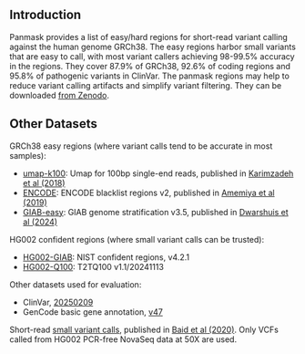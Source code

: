 ## Introduction

Panmask provides a list of easy/hard regions for short-read variant calling against the human genome GRCh38.
The easy regions harbor small variants that are easy to call, with most variant callers achieving 98-99.5% accuracy in the regions.
They cover 87.9% of GRCh38, 92.6% of coding regions and 95.8% of pathogenic variants in ClinVar.
The panmask regions may help to reduce variant calling artifacts and simplify variant filtering.
They can be downloaded [from Zenodo][zenodo].

[zenodo]: https://zenodo.org/records/14903542

## Other Datasets

GRCh38 easy regions (where variant calls tend to be accurate in most samples):

* [umap-k100][umap]: Umap for 100bp single-end reads, published in [Karimzadeh et al (2018)][pub-umap]
* [ENCODE][encode]: ENCODE blacklist regions v2, published in [Amemiya et al (2019)][pub-encode]
* [GIAB-easy][GIAB-easy]: GIAB genome stratification v3.5, published in [Dwarshuis et al (2024)][pub-GIAB-easy]

[GIAB-easy]: https://ftp-trace.ncbi.nlm.nih.gov/giab/ftp/release/genome-stratifications/v3.5/GRCh38@all/Union/
[pub-GIAB-easy]: https://www.nature.com/articles/s41467-024-53260-y
[umap]: https://bismap.hoffmanlab.org
[pub-umap]: https://academic.oup.com/nar/article/46/20/e120/5086676?login=false
[encode]: https://github.com/Boyle-Lab/Blacklist
[pub-encode]: https://www.nature.com/articles/s41598-019-45839-z

HG002 confident regions (where small variant calls can be trusted):

* [HG002-GIAB][GIAB-old]: NIST confident regions, v4.2.1
* [HG002-Q100][GIAB-new]: T2TQ100 v1.1/20241113

[GIAB-old]: https://ftp-trace.ncbi.nlm.nih.gov/giab/ftp/release/AshkenazimTrio/HG002_NA24385_son/NISTv4.2.1/GRCh38/
[GIAB-new]: https://ftp-trace.ncbi.nlm.nih.gov/giab/ftp/data/AshkenazimTrio/analysis/NIST_HG002_DraftBenchmark_defrabbV0.019-20241113/

Other datasets used for evaluation:

* ClinVar, [20250209][clinvar-dw]
* GenCode basic gene annotation, [v47][gencode-gtp]

[clinvar-dw]: https://ftp.ncbi.nlm.nih.gov/pub/clinvar/vcf_GRCh38/archive_2.0/2025/
[gencode-gtp]: https://ftp.ebi.ac.uk/pub/databases/gencode/Gencode_human/release_47/

Short-read [small variant calls][varcall], published in [Baid et al (2020)][pub-varcall].
Only VCFs called from HG002 PCR-free NovaSeq data at 50X are used.

[varcall]: https://console.cloud.google.com/storage/browser/brain-genomics-public/research/sequencing/grch38/vcf/novaseq/wgs_pcr_free/50x
[pub-varcall]: https://www.biorxiv.org/content/10.1101/2020.12.11.422022v1
